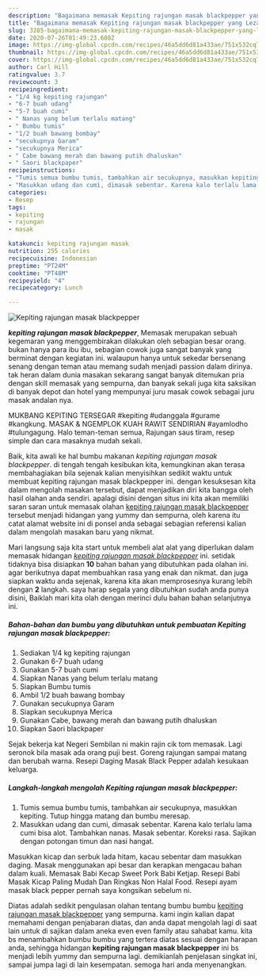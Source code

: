 ```yaml
---
description: "Bagaimana memasak Kepiting rajungan masak blackpepper yang Lezat"
title: "Bagaimana memasak Kepiting rajungan masak blackpepper yang Lezat"
slug: 3285-bagaimana-memasak-kepiting-rajungan-masak-blackpepper-yang-lezat
date: 2020-07-26T01:49:23.608Z
image: https://img-global.cpcdn.com/recipes/46a5dd6d81a433ae/751x532cq70/kepiting-rajungan-masak-blackpepper-foto-resep-utama.jpg
thumbnail: https://img-global.cpcdn.com/recipes/46a5dd6d81a433ae/751x532cq70/kepiting-rajungan-masak-blackpepper-foto-resep-utama.jpg
cover: https://img-global.cpcdn.com/recipes/46a5dd6d81a433ae/751x532cq70/kepiting-rajungan-masak-blackpepper-foto-resep-utama.jpg
author: Carl Hill
ratingvalue: 3.7
reviewcount: 3
recipeingredient:
- "1/4 kg kepiting rajungan"
- "6-7 buah udang"
- "5-7 buah cumi"
- " Nanas yang belum terlalu matang"
- " Bumbu tumis"
- "1/2 buah bawang bombay"
- "secukupnya Garam"
- "secukupnya Merica"
- " Cabe bawang merah dan bawang putih dhaluskan"
- " Saori blackpaper"
recipeinstructions:
- "Tumis semua bumbu tumis, tambahkan air secukupnya, masukkan kepiting. Tutup hingga matang dan bumbu meresap."
- "Masukkan udang dan cumi, dimasak sebentar. Karena kalo terlalu lama cumi bisa alot. Tambahkan nanas. Masak sebentar. Koreksi rasa. Sajikan dengan potongan timun dan nasi hangat."
categories:
- Resep
tags:
- kepiting
- rajungan
- masak

katakunci: kepiting rajungan masak 
nutrition: 255 calories
recipecuisine: Indonesian
preptime: "PT24M"
cooktime: "PT48M"
recipeyield: "4"
recipecategory: Lunch

---
```



![Kepiting rajungan masak blackpepper](https://img-global.cpcdn.com/recipes/46a5dd6d81a433ae/751x532cq70/kepiting-rajungan-masak-blackpepper-foto-resep-utama.jpg)

<b><i>kepiting rajungan masak blackpepper</i></b>, Memasak merupakan sebuah kegemaran yang menggembirakan dilakukan oleh sebagian besar orang. bukan hanya para ibu ibu, sebagian cowok juga sangat banyak yang berminat dengan kegiatan ini. walaupun hanya untuk sekedar bersenang senang dengan teman atau memang sudah menjadi passion dalam dirinya. tak heran dalam dunia masakan sekarang sangat banyak ditemukan pria dengan skill memasak yang sempurna, dan banyak sekali juga kita saksikan di banyak depot dan hotel yang mempunyai juru masak cowok sebagai juru masak andalan nya.

MUKBANG KEPITING TERSEGAR #kepiting #udanggala #gurame #kangkung. MASAK &amp; NGEMPLOK KUAH RAWIT SENDIRIAN #ayamlodho #tulungagung. Halo teman-teman semua, Rajungan saus tiram, resep simple dan cara masaknya mudah sekali.

Baik, kita awali ke hal bumbu makanan <i>kepiting rajungan masak blackpepper</i>. di tengah tengah kesibukan kita, kemungkinan akan terasa membahagiakan bila sejenak kalian menyisihkan sedikit waktu untuk membuat kepiting rajungan masak blackpepper ini. dengan kesuksesan kita dalam mengolah masakan tersebut, dapat menjadikan diri kita bangga oleh hasil olahan anda sendiri. apalagi disini dengan situs ini kita akan memiliki saran saran untuk memasak olahan <u>kepiting rajungan masak blackpepper</u> tersebut menjadi hidangan yang yummy dan sempurna, oleh karena itu catat alamat website ini di ponsel anda sebagai sebagian referensi kalian dalam mengolah masakan baru yang nikmat.


Mari langsung saja kita start untuk membeli alat alat yang diperlukan dalam memasak hidangan <u><i>kepiting rajungan masak blackpepper</i></u> ini. setidak tidaknya bisa disiapkan <b>10</b> bahan bahan yang dibutuhkan pada olahan ini. agar berikutnya dapat membuahkan rasa yang enak dan nikmat. dan juga siapkan waktu anda sejenak, karena kita akan memprosesnya kurang lebih dengan <b>2</b> langkah. saya harap segala yang dibutuhkan sudah anda punya disini, Baiklah mari kita olah dengan merinci dulu bahan bahan selanjutnya ini.

<!--inarticleads1-->

##### Bahan-bahan dan bumbu yang dibutuhkan untuk pembuatan Kepiting rajungan masak blackpepper:

1. Sediakan 1/4 kg kepiting rajungan
1. Gunakan 6-7 buah udang
1. Gunakan 5-7 buah cumi
1. Siapkan  Nanas yang belum terlalu matang
1. Siapkan  Bumbu tumis
1. Ambil 1/2 buah bawang bombay
1. Gunakan secukupnya Garam
1. Siapkan secukupnya Merica
1. Gunakan  Cabe, bawang merah dan bawang putih dhaluskan
1. Siapkan  Saori blackpaper


Sejak bekerja kat Negeri Sembilan ni makin rajin cik tom memasak. Lagi seronok bila masak ada orang puji best. Goreng rajungan sampai matang dan berubah warna. Resepi Daging Masak Black Pepper adalah kesukaan keluarga. 

<!--inarticleads2-->

##### Langkah-langkah mengolah Kepiting rajungan masak blackpepper:

1. Tumis semua bumbu tumis, tambahkan air secukupnya, masukkan kepiting. Tutup hingga matang dan bumbu meresap.
1. Masukkan udang dan cumi, dimasak sebentar. Karena kalo terlalu lama cumi bisa alot. Tambahkan nanas. Masak sebentar. Koreksi rasa. Sajikan dengan potongan timun dan nasi hangat.


Masukkan kicap dan serbuk lada hitam, kacau sebentar dam masukkan daging. Masak menggunakan api besar dan kerapkan mengacau bahan dalam kuali. Memasak Babi Kecap Sweet Pork Babi Ketjap. Resepi Babi Masak Kicap Paling Mudah Dan Ringkas Non Halal Food. Resepi ayam masak black pepper pernah saya kongsikan sebelum ni. 

Diatas adalah sedikit pengulasan olahan tentang bumbu bumbu <u>kepiting rajungan masak blackpepper</u> yang sempurna. kami ingin kalian dapat memahami dengan penjabaran diatas, dan anda dapat mengolah lagi di saat lain untuk di sajikan dalam aneka even even family atau sahabat kamu. kita bs menambahkan bumbu bumbu yang tertera diatas sesuai dengan harapan anda, sehingga hidangan <b>kepiting rajungan masak blackpepper</b> ini bs menjadi lebih yummy dan sempurna lagi. demikianlah penjelasan singkat ini, sampai jumpa lagi di lain kesempatan. semoga hari anda menyenangkan.
